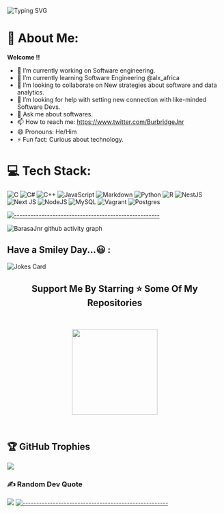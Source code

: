 ![Typing SVG](https://readme-typing-svg.herokuapp.com/?color=00b3ff&size=35&center=true&vCenter=true&width=1000&lines=HELLO👋;I'm+from+Nairobi,Kenya;I'm+a+Software+Engineer;I'm+Currently+studying+@alx_africa;Welcome!)

# 💫 About Me:
<b>Welcome !! </b><br/>
- 🔭 I’m currently working on Software engineering.
- 🌱 I’m currently learning Software Engineering @alx_africa
- 👯 I’m looking to collaborate on New strategies about software and data analytics. 
- 🤔 I’m looking for help with setting new connection with like-minded Software Devs.
- 💬 Ask me about softwares. 
- 📫 How to reach me: https://www.twitter.com/BurbridgeJnr
- 😄 Pronouns: He/Him
- ⚡ Fun fact: Curious about technology.


# 💻 Tech Stack:
![C](https://img.shields.io/badge/c-%2300599C.svg?style=for-the-badge&logo=c&logoColor=white) ![C#](https://img.shields.io/badge/c%23-%23239120.svg?style=for-the-badge&logo=c-sharp&logoColor=white) ![C++](https://img.shields.io/badge/c++-%2300599C.svg?style=for-the-badge&logo=c%2B%2B&logoColor=white) ![JavaScript](https://img.shields.io/badge/javascript-%23323330.svg?style=for-the-badge&logo=javascript&logoColor=%23F7DF1E) ![Markdown](https://img.shields.io/badge/markdown-%23000000.svg?style=for-the-badge&logo=markdown&logoColor=white) ![Python](https://img.shields.io/badge/python-3670A0?style=for-the-badge&logo=python&logoColor=ffdd54) ![R](https://img.shields.io/badge/r-%23276DC3.svg?style=for-the-badge&logo=r&logoColor=white) ![NestJS](https://img.shields.io/badge/nestjs-%23E0234E.svg?style=for-the-badge&logo=nestjs&logoColor=white) ![Next JS](https://img.shields.io/badge/Next-black?style=for-the-badge&logo=next.js&logoColor=white) ![NodeJS](https://img.shields.io/badge/node.js-6DA55F?style=for-the-badge&logo=node.js&logoColor=white) ![MySQL](https://img.shields.io/badge/mysql-%2300f.svg?style=for-the-badge&logo=mysql&logoColor=white)  ![Vagrant](https://img.shields.io/badge/vagrant-%231563FF.svg?style=for-the-badge&logo=vagrant&logoColor=white)  ![Postgres](https://img.shields.io/badge/postgres-%23316192.svg?style=for-the-badge&logo=postgresql&logoColor=white)

[![-----------------------------------------------------](
https://raw.githubusercontent.com/andreasbm/readme/master/assets/lines/aqua.png)](https://github.com/BaseMax?tab=repositories)
<!--Graph-->
![BarasaJnr github activity graph](https://github-readme-activity-graph.cyclic.app/graph?username=BarasaJnr&bg_color=0d1117&color=ffffff&line=00b3ff&point=f9fafa&area=true&hide_border=true)

<!--  -->
## Have a Smiley Day...😃 :<br>
![Jokes Card](https://readme-jokes.vercel.app/api)
  
<h2 align='center'>Support Me By Starring ⭐ Some Of My Repositories</h2>
<br>
<p align='center'>
<img src="https://media.giphy.com/media/O51MQ3DduOcGW6ofR3/giphy.gif" width="200" height="200" frameBorder="0" class="giphy-embed" allowFullScreen></img></p>
<br>


## 🏆 GitHub Trophies
![](https://github-profile-trophy.vercel.app/?username=Warrent-waffer&theme=radical&no-frame=true&no-bg=true&margin-w=4)

### ✍️ Random Dev Quote
![](https://quotes-github-readme.vercel.app/api?type=vetical&theme=radical)
[![-----------------------------------------------------](
https://raw.githubusercontent.com/andreasbm/readme/master/assets/lines/aqua.png)](https://github.com/BaseMax?tab=repositories)
